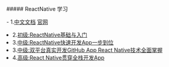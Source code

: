    ##### ReactNative 学习
   
   - 1.[中文文档](https://reactnative.cn/docs/0.48/getting-started.html) [官网](https://facebook.github.io/react-native/docs/textinput.html)
   - 2.[初级:ReactNative基础与入门](http://www.imooc.com/learn/808)
   - 3.[中级:ReactNative快速开发App一步到位](http://coding.imooc.com/class/69.html)
   - 3.[中级:双平台真实开发GitHub App React Native技术全面掌握](http://coding.imooc.com/class/89.html#Prchor)
   - 4.[高级:React Native贯穿全栈开发App](http://coding.imooc.com/class/chapter/56.html#Anchor)
